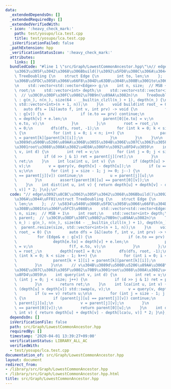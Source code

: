 ```yaml
---
data:
  _extendedDependsOn: []
  _extendedRequiredBy: []
  _extendedVerifiedWith:
  - icon: ':heavy_check_mark:'
    path: test/yosupo/lca.test.cpp
    title: test/yosupo/lca.test.cpp
  _isVerificationFailed: false
  _pathExtension: hpp
  _verificationStatusIcon: ':heavy_check_mark:'
  attributes:
    links: []
  bundledCode: "#line 1 \"src/Graph/LowestCommonAncestor.hpp\"\n// edge\u3092\u8CBC\
    \u3063\u305F\u3042\u3068\u306Bbuild()\u3092\u5FD8\u308C\u306A\u3044\uFF01\nstruct\
    \ TreeDoubling {\n    struct Edge {\n        int to, len;\n    };  // \u5834\u5408\
    \u306B\u5FDC\u3058\u3066\u66F8\u304D\u63DB\u3048\u308B\u3001to\u306F\u5FC5\u9808\
    \n    std::vector<std::vector<Edge>> g;\n    int n, size;  // MSB + 1\n    int\
    \ root;\n    std::vector<int> depth;\n    std::vector<std::vector<int>> parent;\
    \  // \u30C0\u30DF\u30FC\u9802\u70B9n(\u89AA\u3082n)\n    TreeDoubling(int n_)\
    \ : g(n_), n(n_), size(64 - __builtin_clzll(n_) + 1), depth(n_) {\n        parent.resize(size,\
    \ std::vector<int>(n + 1, n));\n    }\n    void build(int root_ = 0) {\n     \
    \   auto dfs = [&](auto f, int v, int prv) -> void {\n            for (Edge& e\
    \ : g[v]) {\n                if (e.to == prv) continue;\n                depth[e.to]\
    \ = depth[v] + e.len;\n                parent[0][e.to] = v;\n                f(f,\
    \ e.to, v);\n            }\n        };\n        root = root_;\n        depth[root]\
    \ = 0;\n        dfs(dfs, root, -1);\n        for (int k = 0; k < size - 1; k++)\
    \ {\n            for (int i = 0; i < n; i++) {\n                parent[k + 1][i]\
    \ = parent[k][parent[k][i]];\n            }\n        }\n    }\n\n    // v\u304B\
    \u3089d\u500B\u5206\u89AA\u306B\u3055\u304B\u306E\u307C\u3063\u305F\u9802\u70B9\
    \u3001root\u3088\u308A\u3082\u4E0A\u306Fn\u3092\u8FD4\u3059\n    int query(int\
    \ v, int d) {\n        int ret = v;\n        for (int j = 0; j < size; j++) {\n\
    \            if (d >> j & 1) ret = parent[j][ret];\n        }\n        return\
    \ ret;\n    }\n    int lca(int u, int v) {\n        if (depth[u] > depth[v]) std::swap(u,\
    \ v);\n        v = query(v, depth[v] - depth[u]);\n        if (u == v) return\
    \ u;\n\n        for (int j = size - 1; j >= 0; j--) {\n            if (parent[j][u]\
    \ == parent[j][v]) continue;\n            u = parent[j][u];\n            v = parent[j][v];\n\
    \        }\n        assert(parent[0][u] == parent[0][v]);\n        return parent[0][u];\n\
    \    }\n    int dist(int u, int v) { return depth[u] + depth[v] - depth[lca(u,\
    \ v)] * 2; }\n};\n"
  code: "// edge\u3092\u8CBC\u3063\u305F\u3042\u3068\u306Bbuild()\u3092\u5FD8\u308C\
    \u306A\u3044\uFF01\nstruct TreeDoubling {\n    struct Edge {\n        int to,\
    \ len;\n    };  // \u5834\u5408\u306B\u5FDC\u3058\u3066\u66F8\u304D\u63DB\u3048\
    \u308B\u3001to\u306F\u5FC5\u9808\n    std::vector<std::vector<Edge>> g;\n    int\
    \ n, size;  // MSB + 1\n    int root;\n    std::vector<int> depth;\n    std::vector<std::vector<int>>\
    \ parent;  // \u30C0\u30DF\u30FC\u9802\u70B9n(\u89AA\u3082n)\n    TreeDoubling(int\
    \ n_) : g(n_), n(n_), size(64 - __builtin_clzll(n_) + 1), depth(n_) {\n      \
    \  parent.resize(size, std::vector<int>(n + 1, n));\n    }\n    void build(int\
    \ root_ = 0) {\n        auto dfs = [&](auto f, int v, int prv) -> void {\n   \
    \         for (Edge& e : g[v]) {\n                if (e.to == prv) continue;\n\
    \                depth[e.to] = depth[v] + e.len;\n                parent[0][e.to]\
    \ = v;\n                f(f, e.to, v);\n            }\n        };\n        root\
    \ = root_;\n        depth[root] = 0;\n        dfs(dfs, root, -1);\n        for\
    \ (int k = 0; k < size - 1; k++) {\n            for (int i = 0; i < n; i++) {\n\
    \                parent[k + 1][i] = parent[k][parent[k][i]];\n            }\n\
    \        }\n    }\n\n    // v\u304B\u3089d\u500B\u5206\u89AA\u306B\u3055\u304B\
    \u306E\u307C\u3063\u305F\u9802\u70B9\u3001root\u3088\u308A\u3082\u4E0A\u306Fn\u3092\
    \u8FD4\u3059\n    int query(int v, int d) {\n        int ret = v;\n        for\
    \ (int j = 0; j < size; j++) {\n            if (d >> j & 1) ret = parent[j][ret];\n\
    \        }\n        return ret;\n    }\n    int lca(int u, int v) {\n        if\
    \ (depth[u] > depth[v]) std::swap(u, v);\n        v = query(v, depth[v] - depth[u]);\n\
    \        if (u == v) return u;\n\n        for (int j = size - 1; j >= 0; j--)\
    \ {\n            if (parent[j][u] == parent[j][v]) continue;\n            u =\
    \ parent[j][u];\n            v = parent[j][v];\n        }\n        assert(parent[0][u]\
    \ == parent[0][v]);\n        return parent[0][u];\n    }\n    int dist(int u,\
    \ int v) { return depth[u] + depth[v] - depth[lca(u, v)] * 2; }\n};\n"
  dependsOn: []
  isVerificationFile: false
  path: src/Graph/LowestCommonAncestor.hpp
  requiredBy: []
  timestamp: '2020-04-01 13:39:27+09:00'
  verificationStatus: LIBRARY_ALL_AC
  verifiedWith:
  - test/yosupo/lca.test.cpp
documentation_of: src/Graph/LowestCommonAncestor.hpp
layout: document
redirect_from:
- /library/src/Graph/LowestCommonAncestor.hpp
- /library/src/Graph/LowestCommonAncestor.hpp.html
title: src/Graph/LowestCommonAncestor.hpp
---
```

